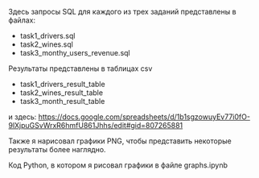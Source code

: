 Здесь запросы SQL для каждого из трех заданий представлены в файлах:

- task1_drivers.sql
- task2_wines.sql
- task3_monthy_users_revenue.sql

Результаты представлены в таблицах csv 
- task1_drivers_result_table
- task2_wines_result_table
- task3_month_result_table

и здесь: https://docs.google.com/spreadsheets/d/1b1sgzowuyEv77i0fO-9lXjpuGSvWrxR6hmfU861Jhhs/edit#gid=807265881

Также я нарисовал графики PNG, чтобы представить некоторые результаты более наглядно.

Код Python, в котором я рисовал графики в файле graphs.ipynb
